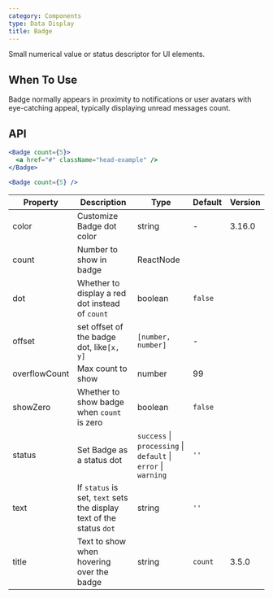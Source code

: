 ```yaml
---
category: Components
type: Data Display
title: Badge
---
```


Small numerical value or status descriptor for UI elements.

## When To Use

Badge normally appears in proximity to notifications or user avatars with eye-catching appeal, typically displaying unread messages count.

## API

```jsx
<Badge count={5}>
  <a href="#" className="head-example" />
</Badge>
```

```jsx
<Badge count={5} />
```

| Property | Description | Type | Default | Version |
| --- | --- | --- | --- | --- |
| color | Customize Badge dot color | string | - | 3.16.0 |
| count | Number to show in badge | ReactNode |  |  |
| dot | Whether to display a red dot instead of `count` | boolean | `false` |  |
| offset | set offset of the badge dot, like`[x, y]` | `[number, number]` | - |  |
| overflowCount | Max count to show | number | 99 |  |
| showZero | Whether to show badge when `count` is zero | boolean | `false` |  |
| status | Set Badge as a status dot | `success` \| `processing` \| `default` \| `error` \| `warning` | `''` |  |
| text | If `status` is set, `text` sets the display text of the status `dot` | string | `''` |  |
| title | Text to show when hovering over the badge | string | `count` | 3.5.0 |
 